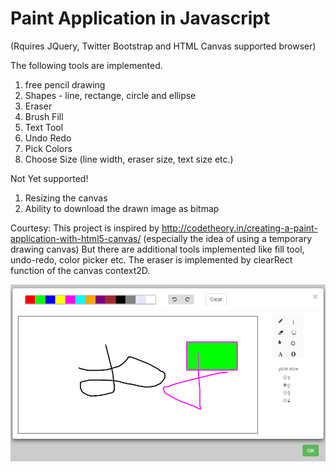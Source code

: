 # Paint Application in Javascript 

(Rquires JQuery, Twitter Bootstrap and HTML Canvas supported browser)

The following tools are implemented.
1. free pencil drawing
2. Shapes - line, rectange, circle and ellipse
3. Eraser
4. Brush Fill
5. Text Tool
6. Undo Redo
7. Pick Colors
8. Choose Size (line width, eraser size, text size etc.)

Not Yet supported!
1. Resizing the canvas
2. Ability to download the drawn image as bitmap

Courtesy: This project is inspired by http://codetheory.in/creating-a-paint-application-with-html5-canvas/
(especially the idea of using a temporary drawing canvas)
But there are additional tools implemented like fill tool, undo-redo, color picker etc.
The eraser is implemented by clearRect function of the canvas context2D.

![alt Paint Application](./paint.PNG "Screen Shot")

